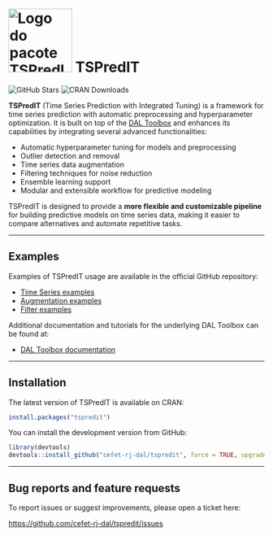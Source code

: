 
<!-- README.md is generated from README.Rmd. Please edit that file -->

# <img src='https://raw.githubusercontent.com/cefet-rj-dal/tspredit/master/inst/logo.png' alt='Logo do pacote TSPredIT' align='centre' height='125' width='125'/> TSPredIT

<!-- badges: start -->

![GitHub
Stars](https://img.shields.io/github/stars/cefet-rj-dal/tspredit?logo=Github)
![CRAN Downloads](https://cranlogs.r-pkg.org/badges/tspredit)
<!-- badges: end -->

**TSPredIT** (Time Series Prediction with Integrated Tuning) is a
framework for time series prediction with automatic preprocessing and
hyperparameter optimization. It is built on top of the [DAL
Toolbox](https://github.com/cefet-rj-dal/daltoolbox) and enhances its
capabilities by integrating several advanced functionalities:

- Automatic hyperparameter tuning for models and preprocessing
- Outlier detection and removal
- Time series data augmentation
- Filtering techniques for noise reduction
- Ensemble learning support
- Modular and extensible workflow for predictive modeling

TSPredIT is designed to provide a **more flexible and customizable
pipeline** for building predictive models on time series data, making it
easier to compare alternatives and automate repetitive tasks.

------------------------------------------------------------------------

## Examples

Examples of TSPredIT usage are available in the official GitHub
repository:

- [Time Series
  examples](https://github.com/cefet-rj-dal/tspredit/tree/main/timeseries)
- [Augmentation
  examples](https://github.com/cefet-rj-dal/tspredit/tree/main/augment)
- [Filter
  examples](https://github.com/cefet-rj-dal/tspredit/tree/main/filter)

Additional documentation and tutorials for the underlying DAL Toolbox
can be found at:

- [DAL Toolbox
  documentation](https://cefet-rj-dal.github.io/daltoolbox/)

------------------------------------------------------------------------

## Installation

The latest version of TSPredIT is available on CRAN:

``` r
install.packages("tspredit")
```

You can install the development version from GitHub:

``` r
library(devtools)
devtools::install_github("cefet-rj-dal/tspredit", force = TRUE, upgrade = "never")
```

------------------------------------------------------------------------

## Bug reports and feature requests

To report issues or suggest improvements, please open a ticket here:

<https://github.com/cefet-rj-dal/tspredit/issues>
